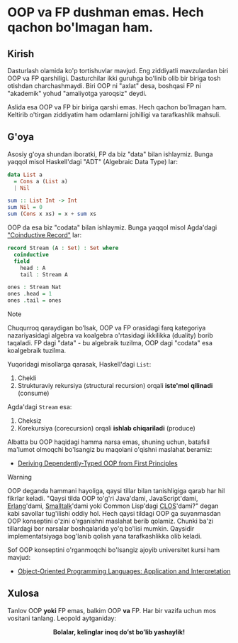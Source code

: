 # OOP va FP dushman emas. Hech qachon bo'lmagan ham.

## Kirish

Dasturlash olamida ko'p tortishuvlar mavjud. Eng ziddiyatli mavzulardan biri OOP va FP qarshiligi. Dasturchilar ikki guruhga bo'linib olib bir biriga tosh otishdan charchashmaydi. Biri OOP ni "axlat" desa, boshqasi FP ni "akademik" yohud "amaliyotga yaroqsiz" deydi.

Aslida esa OOP va FP bir biriga qarshi emas. Hech qachon bo'lmagan ham. Keltirib o'tirgan ziddiyatim ham odamlarni johilligi va tarafkashlik mahsuli.

## G'oya

Asosiy g'oya shundan iboratki, FP da biz "data" bilan ishlaymiz. Bunga yaqqol misol Haskell'dagi "ADT" (Algebraic Data Type) lar:

```hs
data List a
  = Cons a (List a)
  | Nil

sum :: List Int -> Int
sum Nil = 0
sum (Cons x xs) = x + sum xs
```

OOP da esa biz "codata" bilan ishlaymiz. Bunga yaqqol misol Agda'dagi ["Coinductive Record"](https://agda.readthedocs.io/en/latest/language/coinduction.html) lar:

```agda
record Stream (A : Set) : Set where
  coinductive
  field
    head : A
    tail : Stream A

ones : Stream Nat
ones .head = 1
ones .tail = ones
```

> [!NOTE]
> Chuqurroq qaraydigan bo'lsak, OOP va FP orasidagi farq kategoriya nazariyasidagi algebra va koalgebra o'rtasidagi ikkilikka (duality) borib taqaladi. FP dagi "data" - bu algebraik tuzilma, OOP dagi "codata" esa koalgebraik tuzilma.

Yuqoridagi misollarga qarasak, Haskell'dagi `List`:

1. Chekli
2. Strukturaviy rekursiya (structural recursion) orqali **iste'mol qilinadi** (consume)

Agda'dagi `Stream` esa:

1. Cheksiz
2. Korekursiya (corecursion) orqali **ishlab chiqariladi** (produce)

Albatta bu OOP haqidagi hamma narsa emas, shuning uchun, batafsil ma'lumot olmoqchi bo'lsangiz bu maqolani o'qishni maslahat beramiz:

- [Deriving Dependently-Typed OOP from First Principles](https://dl.acm.org/doi/pdf/10.1145/3649846)

> [!WARNING]
> OOP deganda hammani hayoliga, qaysi tillar bilan tanishligiga qarab har hil fikrlar keladi. "Qaysi tilda OOP to'g'ri Java'dami, JavaScript'dami, [Erlang][erlang-interview]'dami, [Smalltalk][smalltalk]'dami yoki Common Lisp'dagi [CLOS][clos]'dami?" degan kabi savollar tug'ilishi oddiy hol. Hech qaysi tildagi OOP ga suyanmasdan OOP konseptini o'zini o'rganishni maslahat berib qolamiz. Chunki ba'zi tillardagi bor narsalar boshqalarida yo'q bo'lisi mumkin. Qaysidir implementatsiyaga bog'lanib qolish yana tarafkashlikka olib keladi.

Sof OOP konseptini o'rganmoqchi bo'lsangiz ajoyib universitet kursi ham mavjud:

- [Object-Oriented Programming Languages: Application and Interpretation](https://users.dcc.uchile.cl/~etanter/ooplai/)

## Xulosa

Tanlov OOP **yoki** FP emas, balkim OOP **va** FP. Har bir vazifa uchun mos vositani tanlang. Leopold aytganiday:

$$
\textbf{Bolalar, kelinglar inoq do'st bo'lib yashaylik!}
$$

[erlang-interview]: https://www.infoq.com/interviews/johnson-armstrong-oop/
[smalltalk]: https://en.wikipedia.org/wiki/Smalltalk
[clos]: https://en.wikipedia.org/wiki/Common_Lisp_Object_System
